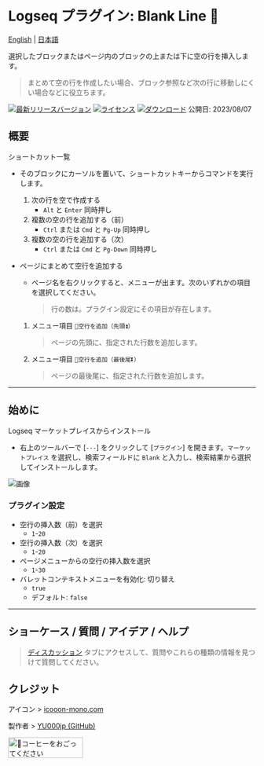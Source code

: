# Logseq プラグイン: Blank Line 🦢

[English](https://github.com/YU000jp/logseq-plugin-blank-line) | [日本語](https://github.com/YU000jp/logseq-plugin-blank-line/blob/main/readme.ja.md)

選択したブロックまたはページ内のブロックの上または下に空の行を挿入します。
> まとめて空の行を作成したい場合、ブロック参照など次の行に移動しにくい場合などに役立ちます。

[![最新リリースバージョン](https://img.shields.io/github/v/release/YU000jp/logseq-plugin-blank-line)](https://github.com/YU000jp/logseq-plugin-blank-line/releases)
[![ライセンス](https://img.shields.io/github/license/YU000jp/logseq-plugin-blank-line?color=blue)](https://github.com/YU000jp/logseq-plugin-blank-line/LICENSE)
[![ダウンロード](https://img.shields.io/github/downloads/YU000jp/logseq-plugin-blank-line/total.svg)](https://github.com/YU000jp/logseq-plugin-blank-line/releases)
  公開日: 2023/08/07

## 概要

ショートカット一覧

  - そのブロックにカーソルを置いて、ショートカットキーからコマンドを実行します。
    1. 次の行を空で作成する
       - `Alt` と `Enter` 同時押し
    1. 複数の空の行を追加する（前）
       - `Ctrl` または `Cmd` と `Pg-Up` 同時押し
    1. 複数の空の行を追加する（次）
       - `Ctrl` または `Cmd` と `Pg-Down` 同時押し

  - ページにまとめて空行を追加する
    - ページ名を右クリックすると、メニューが出ます。次のいずれかの項目を選択してください。
       > 行の数は。プラグイン設定にその項目が存在します。
    1. メニュー項目 `🦢空行を追加（先頭⏫）`
        > ページの先頭に、指定された行数を追加します。
    1. メニュー項目 `🦢空行を追加（最後尾⏬）`
        > ページの最後尾に、指定された行数を追加します。

---

## 始めに

Logseq マーケットプレイスからインストール

   - 右上のツールバーで [`---`] をクリックして [`プラグイン`] を開きます。`マーケットプレイス` を選択し、検索フィールドに `Blank` と入力し、検索結果から選択してインストールします。

  ![画像](https://github.com/YU000jp/logseq-plugin-blank-line/assets/111847207/668cace9-8da2-4b90-91f7-4353f073c911)

### プラグイン設定

- 空行の挿入数（前）を選択
  - `1`-`20`
- 空行の挿入数（次）を選択
  - `1`-`20`
- ページメニューからの空行の挿入数を選択
  - `1`-`30`
- バレットコンテキストメニューを有効化: 切り替え
  - `true`
  - デフォルト: `false`

---

## ショーケース / 質問 / アイデア / ヘルプ

> [ディスカッション](https://github.com/YU000jp/logseq-plugin-blank-line/discussions) タブにアクセスして、質問やこれらの種類の情報を見つけて質問してください。

## クレジット

アイコン > [icooon-mono.com](https://icooon-mono.com/14658-%e3%82%b9%e3%83%af%e3%83%b3%e3%83%9c%e3%83%bc%e3%83%88%e3%81%ae%e7%84%a1%e6%96%99%e3%82%a4%e3%83%a9%e3%82%b9%e3%83%883/)

製作者 > [YU000jp (GitHub)](https://github.com/YU000jp)

<a href="https://www.buymeacoffee.com/yu000japan" target="_blank"><img src="https://cdn.buymeacoffee.com/buttons/v2/default-violet.png" alt="🍌コーヒーをおごってください" style="height: 42px;width: 152px" ></a>
